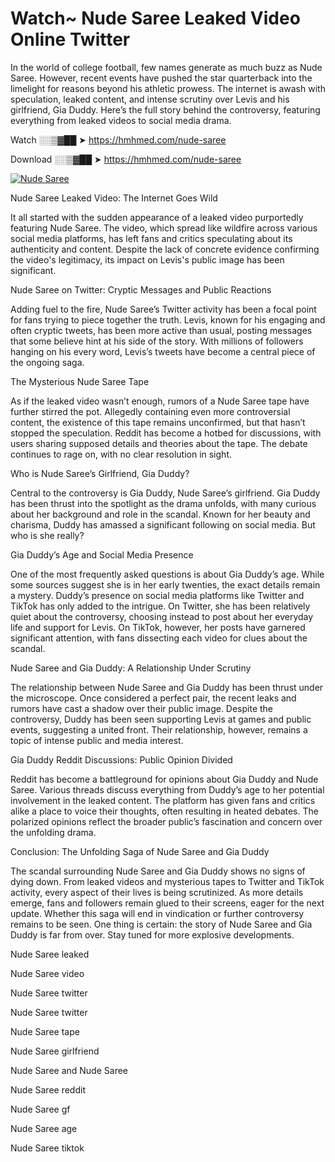 # Watch~ Nude Saree Leaked Video Online Twitter

In the world of college football, few names generate as much buzz as Nude Saree. However, recent events have pushed the star quarterback into the limelight for reasons beyond his athletic prowess. The internet is awash with speculation, leaked content, and intense scrutiny over Levis and his girlfriend, Gia Duddy. Here’s the full story behind the controversy, featuring everything from leaked videos to social media drama.

Watch ░░▒▓██ ➤ https://hmhmed.com/nude-saree

Download ░░▒▓██ ➤ https://hmhmed.com/nude-saree

[![Nude Saree](https://i.imgur.com/dJHk4Zq.gif)](https://hmhmed.com/nude-saree)

Nude Saree Leaked Video: The Internet Goes Wild

It all started with the sudden appearance of a leaked video purportedly featuring Nude Saree. The video, which spread like wildfire across various social media platforms, has left fans and critics speculating about its authenticity and content. Despite the lack of concrete evidence confirming the video's legitimacy, its impact on Levis's public image has been significant.

Nude Saree on Twitter: Cryptic Messages and Public Reactions

Adding fuel to the fire, Nude Saree’s Twitter activity has been a focal point for fans trying to piece together the truth. Levis, known for his engaging and often cryptic tweets, has been more active than usual, posting messages that some believe hint at his side of the story. With millions of followers hanging on his every word, Levis’s tweets have become a central piece of the ongoing saga.

The Mysterious Nude Saree Tape

As if the leaked video wasn’t enough, rumors of a Nude Saree tape have further stirred the pot. Allegedly containing even more controversial content, the existence of this tape remains unconfirmed, but that hasn’t stopped the speculation. Reddit has become a hotbed for discussions, with users sharing supposed details and theories about the tape. The debate continues to rage on, with no clear resolution in sight.

Who is Nude Saree’s Girlfriend, Gia Duddy?

Central to the controversy is Gia Duddy, Nude Saree’s girlfriend. Gia Duddy has been thrust into the spotlight as the drama unfolds, with many curious about her background and role in the scandal. Known for her beauty and charisma, Duddy has amassed a significant following on social media. But who is she really?

Gia Duddy’s Age and Social Media Presence

One of the most frequently asked questions is about Gia Duddy’s age. While some sources suggest she is in her early twenties, the exact details remain a mystery. Duddy’s presence on social media platforms like Twitter and TikTok has only added to the intrigue. On Twitter, she has been relatively quiet about the controversy, choosing instead to post about her everyday life and support for Levis. On TikTok, however, her posts have garnered significant attention, with fans dissecting each video for clues about the scandal.

Nude Saree and Gia Duddy: A Relationship Under Scrutiny

The relationship between Nude Saree and Gia Duddy has been thrust under the microscope. Once considered a perfect pair, the recent leaks and rumors have cast a shadow over their public image. Despite the controversy, Duddy has been seen supporting Levis at games and public events, suggesting a united front. Their relationship, however, remains a topic of intense public and media interest.

Gia Duddy Reddit Discussions: Public Opinion Divided

Reddit has become a battleground for opinions about Gia Duddy and Nude Saree. Various threads discuss everything from Duddy’s age to her potential involvement in the leaked content. The platform has given fans and critics alike a place to voice their thoughts, often resulting in heated debates. The polarized opinions reflect the broader public’s fascination and concern over the unfolding drama.

Conclusion: The Unfolding Saga of Nude Saree and Gia Duddy

The scandal surrounding Nude Saree and Gia Duddy shows no signs of dying down. From leaked videos and mysterious tapes to Twitter and TikTok activity, every aspect of their lives is being scrutinized. As more details emerge, fans and followers remain glued to their screens, eager for the next update. Whether this saga will end in vindication or further controversy remains to be seen. One thing is certain: the story of Nude Saree and Gia Duddy is far from over. Stay tuned for more explosive developments.

Nude Saree leaked

Nude Saree video

Nude Saree twitter

Nude Saree twitter

Nude Saree tape

Nude Saree girlfriend

Nude Saree and Nude Saree

Nude Saree reddit

Nude Saree gf

Nude Saree age

Nude Saree tiktok